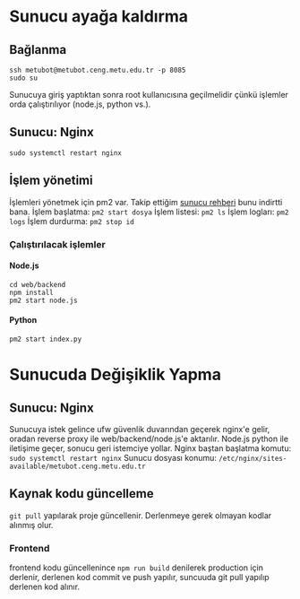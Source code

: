 # Sunucu ayağa kaldırma
## Bağlanma
```
ssh metubot@metubot.ceng.metu.edu.tr -p 8085
sudo su
```
Sunucuya giriş yaptıktan sonra root kullanıcısına geçilmelidir çünkü işlemler orda çalıştırılıyor (node.js, python vs.).

## Sunucu: Nginx
`sudo systemctl restart nginx`

## İşlem yönetimi
İşlemleri yönetmek için pm2 var. Takip ettiğim [sunucu rehberi](https://hackernoon.com/a-tutorial-to-deploy-the-nodejs-app-to-nginx-server) bunu indirtti bana.
İşlem başlatma: `pm2 start dosya`
İşlem listesi: `pm2 ls`
İşlem logları: `pm2 logs`
İşlem durdurma: `pm2 stop id`
### Çalıştırılacak işlemler
#### Node.js
```
cd web/backend
npm install
pm2 start node.js
```
#### Python
```
pm2 start index.py
```
# Sunucuda Değişiklik Yapma
## Sunucu: Nginx
Sunucuya istek gelince ufw güvenlik duvarından geçerek nginx'e gelir, oradan reverse proxy ile web/backend/node.js'e aktarılır. Node.js python ile iletişime geçer, sonucu geri istemciye yollar.
Nginx baştan başlatma komutu:
`sudo systemctl restart nginx`
Sunucu dosyası konumu:
`/etc/nginx/sites-available/metubot.ceng.metu.edu.tr`
## Kaynak kodu güncelleme
`git pull` yapılarak proje güncellenir. Derlenmeye gerek olmayan kodlar alınmış olur.
### Frontend
frontend kodu güncellenince `npm run build` denilerek production için derlenir, derlenen kod commit ve push yapılır, suncuuda git pull yapılıp derlenen kod alınır. 
